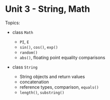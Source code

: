 # Unit 3 - String, Math

Topics:

- class `Math`
    - `PI`, `E`
    - `sin()`, `cos()`, `exp()`
    - `random()`
    - `abs()`, floating point equality comparisons

- class `String`
    - String objects and return values
    - concatenation
    - reference types, comparison, `equals()` 
    - `length()`, `substring()`


